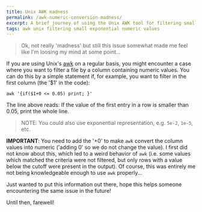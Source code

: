 ```yaml
---
title: Unix AWK madness
permalink: /awk-numeric-conversion-madness/
excerpt: A brief journey of using the Unix AWK tool for filtering small numeric values
tags: awk unix filtering small exponential numeric values
---
```


> Ok, not really 'madness' but still this issue somewhat made me feel like I'm
loosing my mind at some point...

If you are using Unix's [awk](https://en.wikipedia.org/wiki/AWK) on a regular basis,
you might encounter a case where you want to filter a file by a column containing
numeric values. You can do this by a simple statement if, for example, you want to
filter in the first column (the '$1' in the code):

```
awk '{if($1+0 <= 0.05) print; }'
```
The line above reads: If the value of the first entry in a row is smaller than
0.05, print the whole line.
> NOTE: You could also use exponential representation, e.g. `5e-2`, `1e-5`, etc.

**IMPORTANT**: You need to add the '+0' to make `awk` convert the column values into
numeric ('adding 0' so we do not change the value). I first did not know about this,
which led to a weird behavior of `awk` (i.e. some values which matched the criteria were not filtered, but only rows with a value below the cutoff were present in the output). Of course,
this was entirely me not being knowledgeable enough to use `awk` properly...

Just wanted to put this information out there, hope this helps someone encountering
the same issue in the future!

Until then, farewell!
